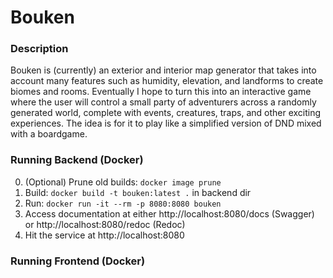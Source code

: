 # Bouken

### Description

Bouken is (currently) an exterior and interior map generator that takes into account many features such as humidity, elevation, and landforms to create biomes and rooms. Eventually I hope to turn this into an interactive game where the user will control a small party of adventurers across a randomly generated world, complete with events, creatures, traps, and other exciting experiences. The idea is for it to play like a simplified version of DND mixed with a boardgame.

### Running Backend (Docker)

0. (Optional) Prune old builds: `docker image prune`
1. Build: `docker build -t bouken:latest .` in backend dir
2. Run: `docker run -it --rm -p 8080:8080 bouken`
3. Access documentation at either http://localhost:8080/docs (Swagger) or http://localhost:8080/redoc (Redoc)
4. Hit the service at http://localhost:8080

### Running Frontend (Docker)
